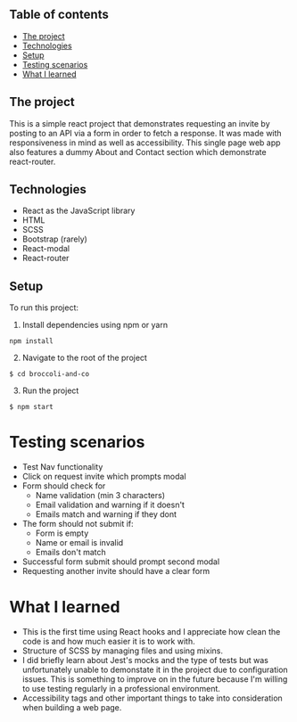 ## Table of contents

- [The project](#The-project)
- [Technologies](#technologies)
- [Setup](#setup)
- [Testing scenarios](#testing-scenarios)
- [What I learned](#What-I-learned)

## The project

This is a simple react project that demonstrates requesting an invite by posting to an API via a form in order to fetch a response.
It was made with responsiveness in mind as well as accessibility.
This single page web app also features a dummy About and Contact section which demonstrate react-router.

## Technologies

- React as the JavaScript library
- HTML
- SCSS
- Bootstrap (rarely)
- React-modal
- React-router

## Setup

To run this project:

1. Install dependencies using npm or yarn

```
npm install
```

2. Navigate to the root of the project

```
$ cd broccoli-and-co
```

3. Run the project

```
$ npm start
```

# Testing scenarios

- Test Nav functionality
- Click on request invite which prompts modal
- Form should check for
  - Name validation (min 3 characters)
  - Email validation and warning if it doesn't
  - Emails match and warning if they dont
- The form should not submit if:
  - Form is empty
  - Name or email is invalid
  - Emails don't match
- Successful form submit should prompt second modal
- Requesting another invite should have a clear form

# What I learned

- This is the first time using React hooks and I appreciate how clean the code is and how much easier it is to work with.
- Structure of SCSS by managing files and using mixins.
- I did briefly learn about Jest's mocks and the type of tests but was unfortunately unable to demonstate it in the project due to configuration issues. This is something to improve on in the future because I'm willing to use testing regularly in a professional environment.
- Accessibility tags and other important things to take into consideration when building a web page.
